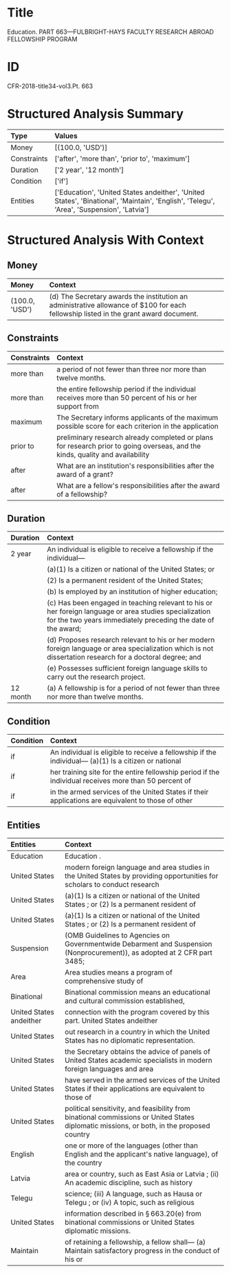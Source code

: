 # Title

 Education. PART 663—FULBRIGHT-HAYS FACULTY RESEARCH ABROAD FELLOWSHIP PROGRAM


# ID

 CFR-2018-title34-vol3.Pt. 663


# Structured Analysis Summary

| Type        | Values                                                                                                                                   |
|:------------|:-----------------------------------------------------------------------------------------------------------------------------------------|
| Money       | [(100.0, 'USD')]                                                                                                                         |
| Constraints | ['after', 'more than', 'prior to', 'maximum']                                                                                            |
| Duration    | ['2 year', '12 month']                                                                                                                   |
| Condition   | ['if']                                                                                                                                   |
| Entities    | ['Education', 'United States andeither', 'United States', 'Binational', 'Maintain', 'English', 'Telegu', 'Area', 'Suspension', 'Latvia'] |


# Structured Analysis With Context

 


## Money

| Money          | Context                                                                                                                              |
|:---------------|:-------------------------------------------------------------------------------------------------------------------------------------|
| (100.0, 'USD') | (d) The Secretary awards the institution an administrative allowance of $100 for each fellowship listed in the grant award document. |


## Constraints

| Constraints   | Context                                                                                                                       |
|:--------------|:------------------------------------------------------------------------------------------------------------------------------|
| more than     | a period of not fewer than three nor more than  twelve months.                                                                |
| more than     | the entire fellowship period if the individual receives more than 50 percent of his or her support from                       |
| maximum       | The Secretary informs applicants of the  maximum possible score for each criterion in the application                         |
| prior to      | preliminary research already completed or plans for research prior to going overseas, and the kinds, quality and availability |
| after         | What are an institution's responsibilities  after  the award of a grant?                                                      |
| after         | What are a fellow's responsibilities  after  the award of a fellowship?                                                       |


## Duration

| Duration   | Context                                                                                                                                                                              |
|:-----------|:-------------------------------------------------------------------------------------------------------------------------------------------------------------------------------------|
| 2 year     | An individual is eligible to receive a fellowship if the individual&#8212;                                                                                                           |
|            |               (a)(1) Is a citizen or national of the United States; or                                                                                                               |
|            |               (2) Is a permanent resident of the United States;                                                                                                                      |
|            |               (b) Is employed by an institution of higher education;                                                                                                                 |
|            |               (c) Has been engaged in teaching relevant to his or her foreign language or area studies specialization for the two years immediately preceding the date of the award; |
|            |               (d) Proposes research relevant to his or her modern foreign language or area specialization which is not dissertation research for a doctoral degree; and              |
|            |               (e) Possesses sufficient foreign language skills to carry out the research project.                                                                                    |
| 12 month   | (a) A fellowship is for a period of not fewer than three nor more than twelve months.                                                                                                |


## Condition

| Condition   | Context                                                                                                     |
|:------------|:------------------------------------------------------------------------------------------------------------|
| if          | An individual is eligible to receive a fellowship  if the individual&#8212; (a)(1) Is a citizen or national |
| if          | her training site for the entire fellowship period if the individual receives more than 50 percent of       |
| if          | in the armed services of the United States if their applications are equivalent to those of other           |


## Entities

| Entities                | Context                                                                                                                                   |
|:------------------------|:------------------------------------------------------------------------------------------------------------------------------------------|
| Education               | Education .                                                                                                                               |
| United States           | modern foreign language and area studies in the United States by providing opportunities for scholars to conduct research                 |
| United States           | (a)(1) Is a citizen or national of the United States ; or (2) Is a permanent resident of                                                  |
| United States           | (a)(1) Is a citizen or national of the United States ; or (2) Is a permanent resident of                                                  |
| Suspension              | (OMB Guidelines to Agencies on Governmentwide Debarment and Suspension (Nonprocurement)), as adopted at 2 CFR part 3485;                  |
| Area                    | Area studies means a program of comprehensive study of                                                                                    |
| Binational              | Binational commission means an educational and cultural commission established,                                                           |
| United States andeither | connection with the program covered by this part. United States andeither                                                                 |
| United States           | out research in a country in which the United States  has no diplomatic representation.                                                   |
| United States           | the Secretary obtains the advice of panels of United States academic specialists in modern foreign languages and area                     |
| United States           | have served in the armed services of the United States if their applications are equivalent to those of                                   |
| United States           | political sensitivity, and feasibility from binational commissions or United States diplomatic missions, or both, in the proposed country |
| English                 | one or more of the languages (other than English and the applicant's native language), of the country                                     |
| Latvia                  | area or country, such as East Asia or Latvia ; (ii) An academic discipline, such as history                                               |
| Telegu                  | science; (iii) A language, such as Hausa or Telegu ; or (iv) A topic, such as religious                                                   |
| United States           | information described in &#167;&#8201;663.20(e) from binational commissions or United States  diplomatic missions.                        |
| Maintain                | of retaining a fellowship, a fellow shall&#8212; (a) Maintain satisfactory progress in the conduct of his or                              |


